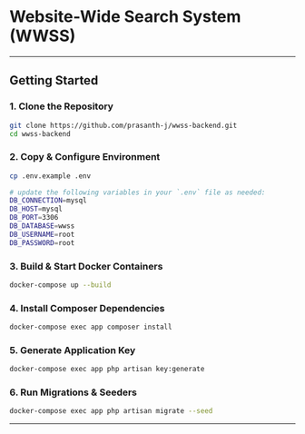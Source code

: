 # Website-Wide Search System (WWSS)

---

## Getting Started

### 1. Clone the Repository

```bash
git clone https://github.com/prasanth-j/wwss-backend.git
cd wwss-backend
```

### 2. Copy & Configure Environment

```bash
cp .env.example .env

# update the following variables in your `.env` file as needed:
DB_CONNECTION=mysql
DB_HOST=mysql
DB_PORT=3306
DB_DATABASE=wwss
DB_USERNAME=root
DB_PASSWORD=root
```

### 3. Build & Start Docker Containers

```bash
docker-compose up --build
```

### 4. Install Composer Dependencies

```bash
docker-compose exec app composer install
```

### 5. Generate Application Key

```bash
docker-compose exec app php artisan key:generate
```

### 6. Run Migrations & Seeders

```bash
docker-compose exec app php artisan migrate --seed
```

---

